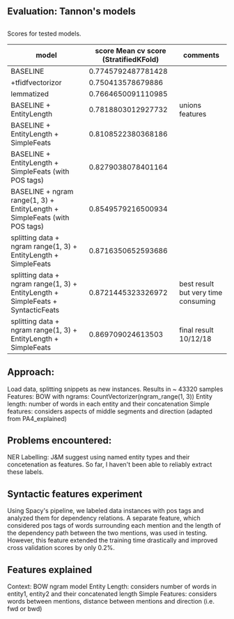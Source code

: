 ## Evaluation: Tannon's models
## 
Scores for tested models.

| **model**  | **score** Mean cv score (StratifiedKFold)| **comments** |
| -------- | -------- | -------- |
| BASELINE  | 0.7745792487781428 |  |
| +tfidfvectorizor | 0.750413578679886 | |
| lemmatized  | 0.7664650091110985  |  |
| BASELINE + EntityLength | 0.7818803012927732 | unions features |
| BASELINE + EntityLength + SimpleFeats | 0.8108522380368186 |  |
| BASELINE + EntityLength + SimpleFeats (with POS tags)| 0.8279038078401164 |  |
| BASELINE + ngram range(1, 3) + EntityLength + SimpleFeats (with POS tags) | 0.8549579216500934 |  |
| splitting data + ngram range(1, 3) + EntityLength + SimpleFeats | 0.8716350652593686 |  |
| splitting data + ngram range(1, 3) + EntityLength + SimpleFeats + SyntacticFeats | 0.8721445323326972 | best result but very time consuming |
| splitting data + ngram range(1, 3) + EntityLength + SimpleFeats | 0.869709024613503 | final result 10/12/18 |


## Approach:

Load data, splitting snippets as new instances. Results in ~ 43320 samples
Features:
BOW with ngrams: CountVectorizer(ngram_range(1, 3))
Entity length: number of words in each entity and their concatenation
Simple features: considers aspects of middle segments and direction (adapted from PA4\_explained)
<!-- Dependency length: length of shortest path between mentions  -->

## Problems encountered:
NER Labelling: J&M suggest using named entity types and their
concetenation as features. So far, I haven't been able to reliably extract these labels.

## Syntactic features experiment
Using Spacy's pipeline, we labeled data instances with pos tags and analyzed them for dependency relations.
A separate feature, which considered pos tags of words surrounding each mention and the length of the dependency path between the two mentions, was used in testing. However, this feature extended the training time drastically and improved cross validation scores by only 0.2%.

## Features explained

Context: BOW ngram model
Entity Length: considers number of words in entity1, entity2 and their concatenated length
Simple Features: considers words between mentions, distance between mentions and direction (i.e. fwd or bwd)


